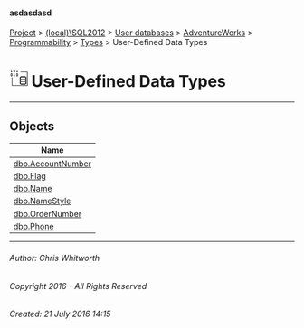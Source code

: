 #### asdasdasd

[Project](../../../../../../index.md) > [(local)\\SQL2012](../../../../../index.md) > [User databases](../../../../index.md) > [AdventureWorks](../../../index.md) > [Programmability](../../index.md) > [Types](../index.md) > User-Defined Data Types

# ![User-Defined Data Types](../../../../../../Images/UserDefinedDataType32.png) User-Defined Data Types

---

## <a name="#objects"></a>Objects

| Name |
|---|
| [dbo.AccountNumber](AccountNumber.md) |
| [dbo.Flag](Flag.md) |
| [dbo.Name](Name.md) |
| [dbo.NameStyle](NameStyle.md) |
| [dbo.OrderNumber](OrderNumber.md) |
| [dbo.Phone](Phone.md) |


---

###### Author:  Chris Whitworth

###### Copyright 2016 - All Rights Reserved

###### Created: 21 July 2016 14:15

